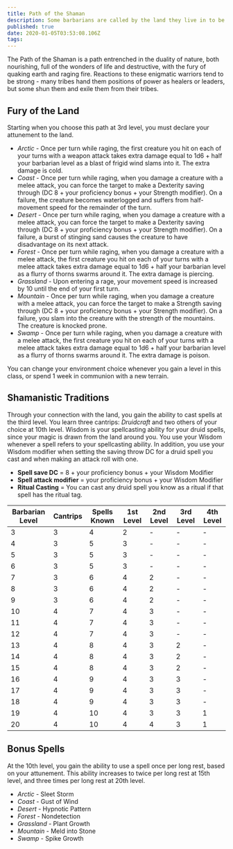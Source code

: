 ```yaml
---
title: Path of the Shaman
description: Some barbarians are called by the land they live in to be more than a champion of combat. 
published: true
date: 2020-01-05T03:53:08.106Z
tags: 
---
```


The Path of the Shaman is a path entrenched in the duality of nature, both nourishing, full of the wonders of life and destructive, with the fury of quaking earth and raging fire.  Reactions to these enigmatic warriors tend to be strong - many tribes hand them positions of power as healers or leaders, but some shun them and exile them from their tribes.

## Fury of the Land
Starting when you choose this path at 3rd level, you must declare your attunement to the land.
- *Arctic* - Once per turn while raging, the first creature you hit on each of your turns with a weapon attack takes extra damage equal to 1d6 + half your barbarian level as a blast of frigid wind slams into it.  The extra damage is cold.
- *Coast* - Once per turn while raging, when you damage a creature with a melee attack, you can force the target to make a Dexterity saving through (DC 8 + your proficiency bonus + your Strength modifier). On a failure, the creature becomes waterlogged and suffers from half-movement speed for the remainder of the turn. 
- *Desert* - Once per turn while raging, when you damage a creature with a melee attack, you can force the target to make a Dexterity saving through (DC 8 + your proficiency bonus + your Strength modifier). On a failure, a burst of stinging sand causes the creature to have disadvantage on its next attack.
- *Forest* - Once per turn while raging, when you damage a creature with a melee attack, the first creature you hit on each of your turns with a melee attack takes extra damage equal to 1d6 + half your barbarian level as a flurry of thorns swarms around it.  The extra damage is piercing.
- *Grassland* - Upon entering a rage, your movement speed is increased by 10 until the end of your first turn.
- *Mountain* - Once per turn while raging, when you damage a creature with a melee attack, you can force the target to make a Strength saving through (DC 8 + your proficiency bonus + your Strength modifier). On a failure, you slam into the creature with the strength of the mountains.  The creature is knocked prone.
- *Swamp* - Once per turn while raging, when you damage a creature with a melee attack, the first creature you hit on each of your turns with a melee attack takes extra damage equal to 1d6 + half your barbarian level as a flurry of thorns swarms around it.  The extra damage is poison.

You can change your environment choice whenever you gain a level in this class, or spend 1 week in communion with a new terrain.

## Shamanistic Traditions
Through your connection with the land, you gain the ability to cast spells at the third level.  You learn three cantrips: *Druidcraft* and two others of your choice at 10th level.  Wisdom is your spellcasting ability for your druid spells, since your magic is drawn from the land around you. You use your Wisdom whenever a spell refers to your spellcasting ability. In addition, you use your Wisdom modifier when setting the saving throw DC for a druid spell you cast and when making an attack roll with one.

- **Spell save DC** = 8 + your proficiency bonus + your Wisdom Modifier
- **Spell attack modifier** = your proficiency bonus + your Wisdom Modifier
- **Ritual Casting** = You can cast any druid spell you know as a ritual if that spell has the ritual tag.

|Barbarian Level|Cantrips|Spells Known|1st Level|2nd Level|3rd Level|4th Level|
|---|---|---|---|---|---|---|
|3|3|4|2|-|-|-|
|4|3|5|3|-|-|-|
|5|3|5|3|-|-|-|
|6|3|5|3|-|-|-|
|7|3|6|4|2|-|-|
|8|3|6|4|2|-|-|
|9|3|6|4|2|-|-|
|10|4|7|4|3|-|-|
|11|4|7|4|3|-|-|
|12|4|7|4|3|-|-|
|13|4|8|4|3|2|-|
|14|4|8|4|3|2|-|
|15|4|8|4|3|2|-|
|16|4|9|4|3|3|-|
|17|4|9|4|3|3|-|
|18|4|9|4|3|3|-|
|19|4|10|4|3|3|1|
|20|4|10|4|4|3|1|

## Bonus Spells
At the 10th level, you gain the ability to use a spell once per long rest, based on your attunement. This ability increases to twice per long rest at 15th level, and three times per long rest at 20th level.
- *Arctic* - Sleet Storm
- *Coast* - Gust of Wind 
- *Desert* - Hypnotic Pattern
- *Forest* - Nondetection 
- *Grassland* - Plant Growth
- *Mountain* - Meld into Stone
- *Swamp* - Spike Growth

